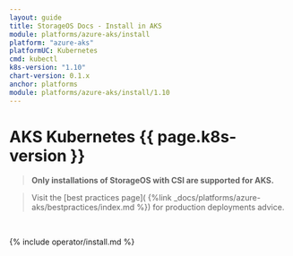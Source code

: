 ```yaml
---
layout: guide
title: StorageOS Docs - Install in AKS
module: platforms/azure-aks/install
platform: "azure-aks"
platformUC: Kubernetes
cmd: kubectl
k8s-version: "1.10"
chart-version: 0.1.x
anchor: platforms
module: platforms/azure-aks/install/1.10
---
```


# AKS Kubernetes {{ page.k8s-version }}

> __Only installations of StorageOS with CSI are supported for AKS.__

> Visit the [best practices page](
> {%link _docs/platforms/azure-aks/bestpractices/index.md %}) for production
> deployments advice.

&nbsp;

{% include operator/install.md %}
